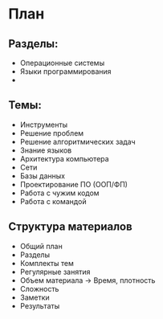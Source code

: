 # План 


## Разделы:

- Операционные системы
- Языки программирования
- 

## Темы:

- Инструменты
- Решение проблем
- Решение алгоритмических задач
- Знание языков
- Архитектура компьютера
- Сети
- Базы данных
- Проектирование ПО (ООП/ФП)
- Работа с чужим кодом
- Работа с командой

## Структура материалов

- Общий план
- Разделы
- Комплекты тем
- Регулярные занятия 
- Объем материала -> Время, плотность
- Сложность 
- Заметки
- Результаты
